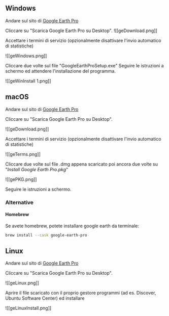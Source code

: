 ## Windows

Andare sul sito di [Google Earth Pro ](https://www.google.com/intl/it/earth/versions/#earth-pro)

Cliccare su "Scarica Google Earth Pro su Desktop".
![[geDownload.png]]

Accettare i termini di servizio (opzionalmente disattivare l'invio automatico di statistiche)

![[geWindows.png]]

Cliccare due volte sul file "GoogleEarthProSetup.exe"
Seguire le istruzioni a schermo ed attendere l'installazione del programma.

![[geWinInstall 1.png]]

## macOS

Andare sul sito di [Google Earth Pro ](https://www.google.com/intl/it/earth/versions/#earth-pro)

Cliccare su "Scarica Google Earth Pro su Desktop".

![[geDownload.png]]

Accettare i termini di servizio (opzionalmente disattivare l'invio automatico di statistiche)

![[geTerms.png]]

Cliccare due volte sul file .dmg appena scaricato poi ancora due volte su "*Install Google Earth Pro.pkg*"

![[gePKG.png]]

Seguire le istruzioni a schermo.

### Alternative

#### Homebrew

Se avete homebrew, potete installare google earth da terminale:
```sh
brew install --cask google-earth-pro
```

## Linux

Andare sul sito di [Google Earth Pro ](https://www.google.com/intl/it/earth/versions/#earth-pro)

Cliccare su "Scarica Google Earth Pro su Desktop".

![[geLinux.png]]


Aprire il file scaricato con il proprio gestore programmi (ad es. Discover, Ubuntu Software Center) ed installare 

![[geLinuxInstall.png]]



